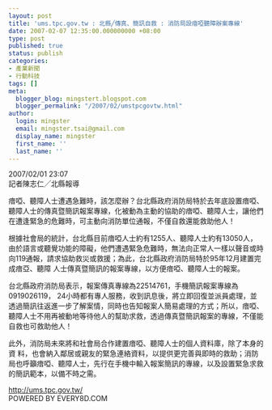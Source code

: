 ```yaml
---
layout: post
title: 'ums.tpc.gov.tw : 北縣╱傳真、簡訊自救 : 消防局設瘖啞聽障辦案專線'
date: 2007-02-07 12:35:00.000000000 +08:00
type: post
published: true
status: publish
categories:
- 產業新聞
- 行動科技
tags: []
meta:
  blogger_blog: mingstert.blogspot.com
  blogger_permalink: "/2007/02/umstpcgovtw.html"
author:
  login: mingster
  email: mingster.tsai@gmail.com
  display_name: mingster
  first_name: ''
  last_name: ''
---
```

<p>2007/02/01 23:07<br />記者陳志仁╱北縣報導</p>
<p>瘖啞、聽障人士遭遇急難時，該怎麼辦？台北縣政府消防局特於去年底設置瘖啞、聽障人士的傳真暨簡訊報案專線，化被動為主動的協助的瘖啞、聽障人士，讓他們在遭逢緊急的危難時，可主動向消防單位通報，不僅自救還能救助他人！</p>
<p>根據社會局的統計，台北縣目前瘖啞人士約有1255人、聽障人士約有13050人，由於語言或聽覺功能的障礙，他們遭遇緊急危難時，無法向正常人一樣以聲音或時向119通報，請求協助救災或救援；為此，台北縣政府消防局特於95年12月建置完成瘖亞、聽障 人士傳真暨簡訊的報案專線，以方便瘖啞、聽障人士的報案。</p>
<p>台北縣政府消防局表示，報案傳真專線為22514761，手機簡訊報案專線為0919026119， 24小時都有專人服務，收到訊息後，將立即回復並派員處理，並透過簡訊往返進一步了解案情，同時也告知報案人簡易處理的方式；所以，瘖啞、聽障人士不用再被動地等待他人的幫助求救，透過傳真暨簡訊報案的專線，不僅能自救也可救助他人！</p>
<p>此外，消防局未來將和社會局合作建置瘖啞、聽障人士的個人資料庫，除了本身的資 料，也會納入鄰居或親友的緊急連絡資料，以提供更完善與即時的救助；消防局也呼籲瘖啞、聽障人士，先行在手機中輸入報案簡訊的專線，以及設置緊急求救的簡訊範本，以備不時之需。</p>
<p><a href="http://ums.tpc.gov.tw/">http://ums.tpc.gov.tw/</a><br />POWERED BY EVERY8D.COM</p>
